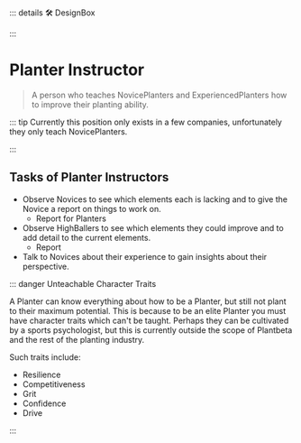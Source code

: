 ::: details 🛠 DesignBox



:::


# Planter Instructor

> A person who teaches NovicePlanters and ExperiencedPlanters how to improve their planting ability.


::: tip Currently this position only exists in a few companies, unfortunately they only teach NovicePlanters.

:::

## Tasks of Planter Instructors

- Observe Novices to see which elements each is lacking and to give the Novice a report on things to work on.
    - Report for Planters
- Observe HighBallers to see which elements they could improve and to add detail to the current elements.
    - Report
- Talk to Novices about their experience to gain insights about their perspective.

::: danger Unteachable Character Traits

A Planter can know everything about how to be a Planter, but still not plant to their maximum potential. This is because to be an elite Planter you must have character traits which can't be taught. Perhaps they can be cultivated by a sports psychologist, but this is currently outside the scope of Plantbeta and the rest of the planting industry.  

Such traits include: 

- Resilience
- Competitiveness
- Grit
- Confidence
- Drive  

:::

